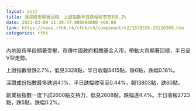 ```yaml
---
layout: post
title: 滬深股市顯著回穩　上證指數半日跌幅收窄至約0.2%
date: 2021-03-09 11:39:47.000000000 +08:00
link: https://news.rthk.hk/rthk/ch/component/k2/1579555-20210309.htm
categories: rthk
---
```


內地股市早段顯著受壓，市傳中國政府相關基金入市，帶動大市顯著回穩，半日呈V型走勢。

上證指數曾跌2.7%，低見3328點，半日收報3415點，跌6點，跌幅0.18%。

深證成份指數最多跌過4.1%，半日跌幅收窄至0.44%，報13803點，跌60點。

創業板指數一度下試2600點支持力，低見2608點，跌幅達4.4%。半日收報2723點，跌5點，跌幅0.2%。
